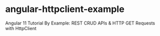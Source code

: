 # angular-httpclient-example
Angular 11 Tutorial By Example: REST CRUD APIs &amp; HTTP GET Requests with HttpClient
